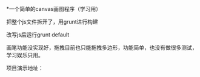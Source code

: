 *一个简单的canvas画图程序（学习用）

把整个js文件拆开了，用grunt进行构建

改写js后运行grunt default

画笔功能没实现好，拖拽目前也只能拖拽多边形，功能简单，也没有做很多测试，学习娱乐只用。

项目演示地址：
